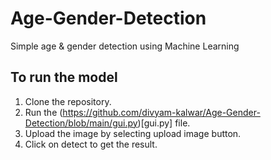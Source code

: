 # Age-Gender-Detection
Simple age &amp; gender detection using Machine Learning
## To run the model
1. Clone the repository.
2. Run the (https://github.com/divyam-kalwar/Age-Gender-Detection/blob/main/gui.py)[gui.py] file.
3. Upload the image by selecting upload image button.
4. Click on detect to get the result.

##  
